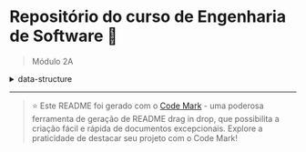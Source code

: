 
# Repositório do curso de Engenharia de Software 🚀

> Módulo 2A

<details>

<summary>data-structure</summary>

| Pasta        | Conteúdo                                 |
| ------------ | ---------------------------------------- |
| dia_01       | Entendendo as estruturas de dados        |
| dia_02       | Entendendo Vetores e Matrizes            |
| dia_03       | Entendendo Ordenação                     |
| dia_04       | Entendendo Recursão I                    |
| Sem conteúdo | Entendendo Recursão II                   |
| dia_06       | Entendendo Pilhas                        |
| Sem conteúdo | Entendendo as Aplicações de Pilha        |
| dia_08       | Entendendo Filas                         |
| Sem conteúdo | Entendendo as Aplicações de Fila         |
| dia_10       | Entendendo os Elementos Lista Ligada     |
| dia_11       | Entendendo a Lista Ligada                |
| dia_12       | Entendendo as Aplicações da Lista Ligada |
| dia_13       | Entendendo Árvores                       |
| dia_14       | Entendendo Árvores Binárias              |
| dia_15       | Entendendo os Percursos em Árvores       |
| Sem conteúdo | Projeto com Árvore Binária               |

</details>

--- 

> ⭐️ Este README foi gerado com o [Code Mark](https://codemark.com.br) - uma poderosa ferramenta de geração de README drag in drop, que possibilita a criação fácil e rápida de documentos excepcionais. Explore a praticidade de destacar seu projeto com o Code Mark!